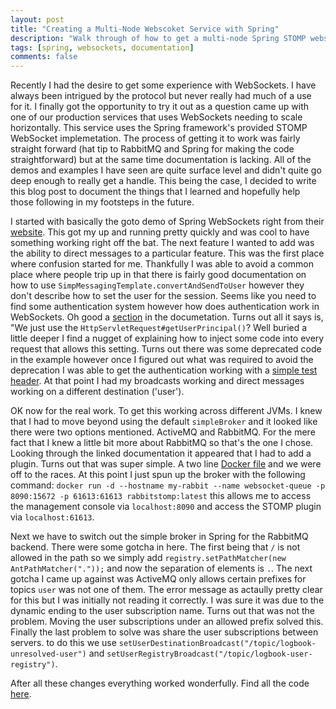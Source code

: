 ```yaml
---
layout: post
title: "Creating a Multi-Node Webscoket Service with Spring"
description: "Walk through of how to get a multi-node Spring STOMP websocket service started."
tags: [spring, websockets, documentation]
comments: false
---
```


Recently I had the desire to get some experience with WebSockets. I have always been intrigued by the protocol but never really had much of a use for it. I finally got the opportunity to try it out as a question came up with one of our production services that uses WebSockets needing to scale horizontally. This service uses the Spring framework's provided STOMP WebSocket implemetation. The process of getting it to work was fairly straight forward (hat tip to RabbitMQ and Spring for making the code straightforward) but at the same time documentation is lacking. All of the demos and examples I have seen are quite surface level and didn't quite go deep enough to really get a handle. This being the case, I decided to write this blog post to document the things that I learned and hopefully help those following in my footsteps in the future. 

I started with basically the goto demo of Spring WebSockets right from their [website](https://spring.io/guides/gs/messaging-stomp-websocket/). This got my up and running pretty quickly and was cool to have something working right off the bat. The next feature I wanted to add was the ability to direct messages to a particular feature. This was the first place where confusion started for me. Thankfully I was able to avoid a common place where people trip up in that there is fairly good documentation on how to use `SimpMessagingTemplate.convertAndSendToUser` however they don't describe how to set the user for the session. Seems like you need to find some authentication system however how does authentication work in WebSockets. Oh good a [section](https://docs.spring.io/spring/docs/5.0.0.BUILD-SNAPSHOT/spring-framework-reference/html/websocket.html#websocket-stomp-authentication) in the documetation. Turns out all it says is, "We just use the `HttpServletRequest#getUserPrincipal()`? Well buried a little deeper I find a nugget of explaining how to inject some code into every request that allows this setting. Turns out there was some deprecated code in the example however once I figured out what was required to avoid the deprecation I was able to get the authentication working with a [simple test header](https://github.com/kylec32/websocket-playground/blob/master/src/main/java/tk/kylecarter/websockets/WebSocketConfig.java#L62). At that point I had my broadcasts working and direct messages working on a different destination ('user').

OK now for the real work. To get this working across different JVMs. I knew that I had to move beyond using the default `simpleBroker` and it looked like there were two options mentioned. ActiveMQ and RabbitMQ. For the mere fact that I knew a little bit more about RabbitMQ so that's the one I chose. Looking through the linked documentation it appeared that I had to add a plugin. Turns out that was super simple. A two line [Docker file](https://github.com/kylec32/websocket-playground/blob/master/Dockerfile) and we were off to the races. At this point I just spun up the broker with the following command: `docker run -d --hostname my-rabbit --name websocket-queue -p 8090:15672 -p 61613:61613 rabbitstomp:latest` this allows me to access the management console via `localhost:8090` and access the STOMP plugin via `localhost:61613`. 

Next we have to switch out the simple broker in Spring for the RabbitMQ backend. There were some gotcha in here. The first being that `/` is not allowed in the path so we simply add `registry.setPathMatcher(new AntPathMatcher("."));` and now the separation of elements is `.`. The next gotcha I came up against was ActiveMQ only allows certain prefixes for topics `user` was not one of them. The error message as actaully pretty clear for this but I was initially not reading it correctly. I was sure it was due to the dynamic ending to the user subscription name. Turns out that was not the problem. Moving the user subscriptions under an allowed prefix solved this. Finally the last problem to solve was share the user subscriptions between servers. to do this we use `setUserDestinationBroadcast("/topic/logbook-unresolved-user")` and `setUserRegistryBroadcast("/topic/logbook-user-registry")`.

After all these changes everything worked wonderfully. Find all the code [here](https://github.com/kylec32/websocket-playground).